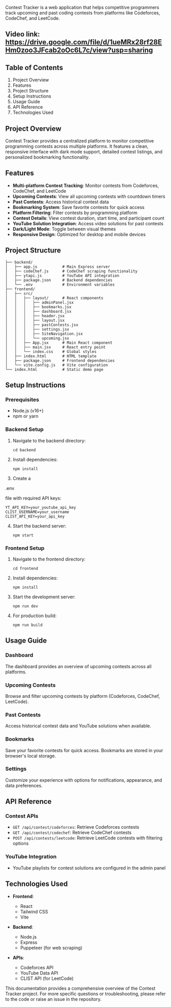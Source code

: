 
Contest Tracker is a web application that helps competitive programmers track upcoming and past coding contests from platforms like Codeforces, CodeChef, and LeetCode.

## Video link: https://drive.google.com/file/d/1ueMRx28rf28EHm0zoo3JFcab2oOc6L7c/view?usp=sharing

## Table of Contents

1. Project Overview
2. Features
3. Project Structure
4. Setup Instructions
5. Usage Guide
6. API Reference
7. Technologies Used

## Project Overview

Contest Tracker provides a centralized platform to monitor competitive programming contests across multiple platforms. It features a clean, responsive interface with dark mode support, detailed contest listings, and personalized bookmarking functionality.

## Features

- **Multi-platform Contest Tracking**: Monitor contests from Codeforces, CodeChef, and LeetCode
- **Upcoming Contests**: View all upcoming contests with countdown timers
- **Past Contests**: Access historical contest data
- **Bookmarking System**: Save favorite contests for quick access
- **Platform Filtering**: Filter contests by programming platform
- **Contest Details**: View contest duration, start time, and participant count
- **YouTube Solution Integration**: Access video solutions for past contests
- **Dark/Light Mode**: Toggle between visual themes
- **Responsive Design**: Optimized for desktop and mobile devices

## Project Structure

```
├── backend/
│   ├── app.js           # Main Express server
│   ├── codeChef.js      # CodeChef scraping functionality
│   ├── ytapi.js         # YouTube API integration
│   ├── package.json     # Backend dependencies
│   └── .env             # Environment variables
├── frontend/
│   ├── src/
│   │   ├── layout/      # React components
│   │   │   ├── adminPanel.jsx
│   │   │   ├── bookmarks.jsx
│   │   │   ├── dashboard.jsx
│   │   │   ├── header.jsx
│   │   │   ├── layout.jsx
│   │   │   ├── pastContests.jsx
│   │   │   ├── settings.jsx
│   │   │   ├── SiteNavigation.jsx
│   │   │   └── upcoming.jsx
│   │   ├── App.jsx      # Main React component
│   │   ├── main.jsx     # React entry point
│   │   └── index.css    # Global styles
│   ├── index.html       # HTML template
│   ├── package.json     # Frontend dependencies
│   └── vite.config.js   # Vite configuration
└── index.html           # Static demo page
```

## Setup Instructions

### Prerequisites
- Node.js (v16+)
- npm or yarn

### Backend Setup
1. Navigate to the backend directory:
   ```
   cd backend
   ```
2. Install dependencies:
   ```
   npm install
   ```
3. Create a 

.env

 file with required API keys:
   ```
   YT_API_KEY=your_youtube_api_key
   CLIST_USERNAME=your_username
   CLIST_API_KEY=your_api_key
   ```
4. Start the backend server:
   ```
   npm start
   ```

### Frontend Setup
1. Navigate to the frontend directory:
   ```
   cd frontend
   ```
2. Install dependencies:
   ```
   npm install
   ```
3. Start the development server:
   ```
   npm run dev
   ```
4. For production build:
   ```
   npm run build
   ```

## Usage Guide

### Dashboard
The dashboard provides an overview of upcoming contests across all platforms.

### Upcoming Contests
Browse and filter upcoming contests by platform (Codeforces, CodeChef, LeetCode).

### Past Contests
Access historical contest data and YouTube solutions when available.

### Bookmarks
Save your favorite contests for quick access. Bookmarks are stored in your browser's local storage.

### Settings
Customize your experience with options for notifications, appearance, and data preferences.

## API Reference

### Contest APIs
- `GET /api/contest/codeforces`: Retrieve Codeforces contests
- `GET /api/contest/codechef`: Retrieve CodeChef contests
- `POST /api/contests/leetcode`: Retrieve LeetCode contests with filtering options

### YouTube Integration
- YouTube playlists for contest solutions are configured in the admin panel

## Technologies Used

- **Frontend**:
  - React
  - Tailwind CSS
  - Vite

- **Backend**:
  - Node.js
  - Express
  - Puppeteer (for web scraping)

- **APIs**:
  - Codeforces API
  - YouTube Data API
  - CLIST API (for LeetCode)

This documentation provides a comprehensive overview of the Contest Tracker project. For more specific questions or troubleshooting, please refer to the code or raise an issue in the repository.